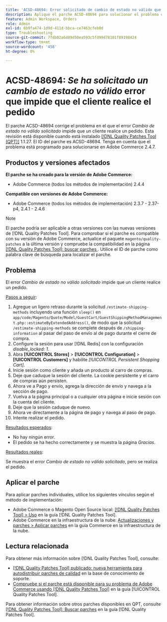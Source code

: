 ```yaml
---
title: 'ACSD-48694: Error solicitado de cambio de estado no válido que impide al cliente realizar el pedido'
description: Aplique el parche ACSD-48694 para solucionar el problema de Adobe Commerce donde el error *Se ha solicitado un cambio de estado no válido* impide que un cliente realice un pedido.
feature: Admin Workspace, Orders
role: Admin
exl-id: 6b9fa474-1d9d-411d-bbca-ce7463cfeb0d
type: Troubleshooting
source-git-commit: 7fdb02a6d89d50ea593c5fd99d78101f89198424
workflow-type: tm+mt
source-wordcount: '458'
ht-degree: 0%

---
```


# ACSD-48694: *Se ha solicitado un cambio de estado no válido* error que impide que el cliente realice el pedido

El parche ACSD-48694 corrige el problema en el que el error *Cambio de estado no válido solicitado* impide que un cliente realice un pedido. Esta revisión está disponible cuando está instalado [[!DNL Quality Patches Tool (QPT)]](https://experienceleague.adobe.com/es/docs/commerce-operations/tools/quality-patches-tool/quality-patches-tool-to-self-serve-quality-patches) 1.1.27. El ID del parche es ACSD-48694. Tenga en cuenta que el problema está programado para solucionarse en Adobe Commerce 2.4.7.

## Productos y versiones afectados

**El parche se ha creado para la versión de Adobe Commerce:**

* Adobe Commerce (todos los métodos de implementación) 2.4.4

**Compatible con versiones de Adobe Commerce:**

* Adobe Commerce (todos los métodos de implementación) 2.3.7 - 2.37-p4, 2.4.1 - 2.4.6

>[!NOTE]
>
>El parche podría ser aplicable a otras versiones con las nuevas versiones de [!DNL Quality Patches Tool]. Para comprobar si el parche es compatible con su versión de Adobe Commerce, actualice el paquete `magento/quality-patches` a la última versión y compruebe la compatibilidad en la página [[!DNL Quality Patches Tool]: buscar parches &#x200B;](https://experienceleague.adobe.com/tools/commerce-quality-patches/index.html?lang=es). Utilice el ID de parche como palabra clave de búsqueda para localizar el parche.

## Problema

El error *Cambio de estado no válido solicitado* impide que un cliente realice un pedido.

<u>Pasos a seguir</u>:

1. Agregue un ligero retraso durante la solicitud `/estimate-shipping-methods` incluyendo una función `sleep()` en `app/code/Magento/Quote/Model/GuestCart/GuestShippingMethodManagement.php::estimateByExtendedAddress()`, de modo que la solicitud `/estimate-shipping-methods` se complete después de `/shipping-information` al pasar del paso de envío al de pago durante el cierre de compra.
1. Configure la sesión para usar [!DNL Redis] con la configuración *disable_locked: 1*.
1. Abra **[!UICONTROL Stores]** > **[!UICONTROL Configuration]** > **[!UICONTROL Customers]** y habilite *[!UICONTROL Persistent Shopping Cart]*.
1. Inicie sesión como cliente y añada un producto al carro de compras.
1. Deje que caduque la sesión del cliente. La cookie persistente y el carro de compras aún persisten.
1. Ahora ve a Pago y envío, agrega la dirección de envío y navega a la sección de pago.
1. Vuelva a la página principal o a cualquier otra página e inicie sesión con la cuenta del cliente.
1. Deje que la sesión caduque de nuevo.
1. Ahora ve directamente a la página de pago y navega al paso de pago.
1. Intente realizar el pedido.

<u>Resultados esperados</u>:

* No hay ningún error.
* El pedido se ha hecho correctamente y se muestra la página *Gracias*.

<u>Resultados reales</u>:

Se muestra el error *Cambio de estado no válido solicitado*, pero se realiza el pedido.

## Aplicar el parche

Para aplicar parches individuales, utilice los siguientes vínculos según el método de implementación:

* Adobe Commerce o Magento Open Source local: [[!DNL Quality Patches Tool] > Uso](/help/tools/quality-patches-tool/usage.md) en la guía [!DNL Quality Patches Tool].
* Adobe Commerce en la infraestructura de la nube: [Actualizaciones y parches > Aplicar parches](https://experienceleague.adobe.com/docs/commerce-cloud-service/user-guide/develop/upgrade/apply-patches.html?lang=es) en la guía Commerce en la infraestructura de la nube.

## Lectura relacionada

Para obtener más información sobre [!DNL Quality Patches Tool], consulte:

* [[!DNL Quality Patches Tool] publicado: nueva herramienta para autodistribuir parches de calidad](https://experienceleague.adobe.com/es/docs/commerce-operations/tools/quality-patches-tool/quality-patches-tool-to-self-serve-quality-patches) en la base de conocimiento de soporte.
* [Compruebe si el parche está disponible para su problema de Adobe Commerce usando [!DNL Quality Patches Tool]](/help/tools/quality-patches-tool/patches-available-in-qpt/check-patch-for-magento-issue-with-magento-quality-patches.md) en la guía [!UICONTROL Quality Patches Tool].


Para obtener información sobre otros parches disponibles en QPT, consulte [[!DNL Quality Patches Tool]: Buscar parches](https://experienceleague.adobe.com/tools/commerce-quality-patches/index.html?lang=es) en la guía [!DNL Quality Patches Tool].
